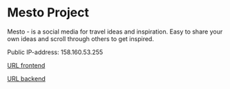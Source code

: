 # Mesto Project

Mesto - is a social media for travel ideas and inspiration. Easy to share your own ideas and scroll through others to get inspired.

Public IP-address: 158.160.53.255

[URL frontend](mestoproject.nomoredomains.club)

[URL backend](api.mestoproject.nomoredomains.club)
